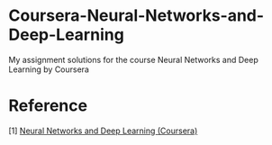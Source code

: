 # Coursera-Neural-Networks-and-Deep-Learning
My assignment solutions for the course Neural Networks and Deep Learning by Coursera

# Reference
[1] [Neural Networks and Deep Learning (Coursera)](https://www.coursera.org/learn/neural-networks-deep-learning?)
